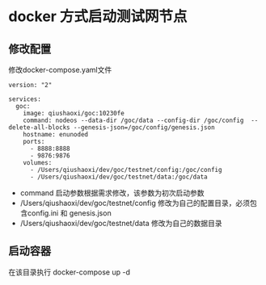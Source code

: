 # docker 方式启动测试网节点

## 修改配置
修改docker-compose.yaml文件
```
version: "2"

services:
  goc:
    image: qiushaoxi/goc:10230fe
    command: nodeos --data-dir /goc/data --config-dir /goc/config  --delete-all-blocks --genesis-json=/goc/config/genesis.json
    hostname: enunoded
    ports:
      - 8888:8888
      - 9876:9876
    volumes:
      - /Users/qiushaoxi/dev/goc/testnet/config:/goc/config
      - /Users/qiushaoxi/dev/goc/testnet/data:/goc/data
```
- command 启动参数根据需求修改，该参数为初次启动参数
- /Users/qiushaoxi/dev/goc/testnet/config 修改为自己的配置目录，必须包含config.ini 和 genesis.json
- /Users/qiushaoxi/dev/goc/testnet/data 修改为自己的数据目录

## 启动容器

在该目录执行 docker-compose up -d 
